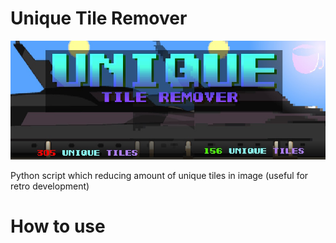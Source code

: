# Unique Tile Remover
![Unique Tile Remover logo](https://github.com/bolon667/removeUniqueTilesFromImage/blob/main/gitPics/reduceUniqueTiles_logo.jpg)

Python script which reducing amount of unique tiles in image (useful for retro development)
# How to use

